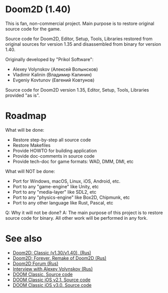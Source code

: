 # Doom2D (1.40)

This is fan, non-commercial project.
Main purpose is to restore original source code for the game.

Source code for Doom2D, Editor, Setup, Tools, Libraries restored from original sources for version 1.35 and disassembled from binary for version 1.40.

Originally developed by "Prikol Software":
* Alexey Volynskov (Алексей Волынсков)
* Vladimir Kalinin (Владимир Калинин)
* Evgeniy Kovtunov (Евгений Ковтунов)

Source code for Doom2D version 1.35, Editor, Setup, Tools, Libraries provided "as is".


# Roadmap

What will be done:
* Restore step-by-step all source code
* Restore Makefiles
* Provide HOWTO for building application
* Provide doc-comments in source code
* Provide tech-doc for game formats: WAD, DMM, DMI, etc

What will NOT be done:
* Port for Windows, macOS, Linux, iOS, Android, etc.
* Port to any "game-engine" like Unity, etc
* Port to any "media-layer" like SDL2, etc
* Port to any "physics-engine" like Box2D, Chipmunk, etc
* Port to any other language like Rust, Pascal, etc

Q: Why it will not be done?
A: The main purpose of this project is to restore source code for binary. All other work will be performed in any fork.


# See also

* [Doom2D: Classic (v1.30/v1.40), (Rus)](http://doom2d.org/doom2d_classic/about/index.html)
* [Doom2D: Forever. Remake of Doom2D (Rus)](http://doom2d.org/doom2d_forever/about/index.html)
* [Doom2D Forum (Rus)](http://doom2d.org/forum/)
* [Interview with Alexey Volynskov (Rus)](http://doom2d.org/doom2d_classic/interview/index.html)
* [DOOM Classic. Source code](https://github.com/id-Software/DOOM)
* [DOOM Classic iOS v2.1. Source code](https://github.com/id-Software/DOOM-iOS)
* [DOOM Classic iOS v3.0. Source code](https://github.com/id-Software/DOOM-IOS2)
